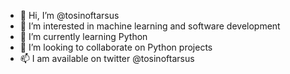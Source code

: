 - 👋 Hi, I’m @tosinoftarsus
- 👀 I’m interested in machine learning and software development
- 🌱 I’m currently learning Python
- 💞️ I’m looking to collaborate on Python projects
- 📫 I am available on twitter @tosinoftarsus

<!---
tosinoftarsus/tosinoftarsus is a ✨ special ✨ repository because its `README.md` (this file) appears on your GitHub profile.
You can click the Preview link to take a look at your changes.
--->
